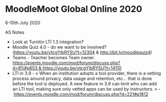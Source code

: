 # MoodleMoot Global Online 2020

6-10th July 2020

AS Notes

-   Look at Turnitin LTI 1.3 integration?
-   Moodle Quiz 4.0 - do we want to be involved? (https://youtu.be/vtcgYjbRYSU?t=12304 & http://bit.ly/moodlequiz4)
-   Teams - Teacher becomes Team owner. https://events.moodle.com/mod/forum/discuss.php?d=81\#p653 & <https://youtu.be/vtcgYjbRYSU?t=14110>
-   LTI in 3.9 - « When an institution adopts a tool provider, there is a vetting process around privacy, data usage and retention, etc... that is done before the tool is deployed. A new feature in 3.9 can limit who can add an LTI tool, making sure only vetted apps can be used by instructors. » - <https://events.moodle.com/mod/forum/discuss.php?d=221#p1812>

